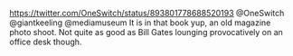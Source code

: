 https://twitter.com/OneSwitch/status/893801778688520193 @OneSwitch @giantkeeling @mediamuseum It is in that book yup, an old magazine photo shoot. Not quite as good as Bill Gates lounging provocatively on an office desk though.